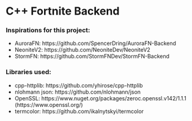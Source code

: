 # C++ Fortnite Backend

<!--### Feaures:
<ul>
<li> </li>
</ul>-->

### Inspirations for this project:
<ul>
<li>AuroraFN: https://github.com/SpencerDring/AuroraFN-Backend </li>
<li>NeoniteV2: https://github.com/NeoniteDev/NeoniteV2 </li>
<li>StormFN: https://github.com/StormFNDev/StormFN-Backend </li>
</ul>

### Libraries used:
<ul>
<li>cpp-httplib: https://github.com/yhirose/cpp-httplib </li>
<li>nlohmann json: https://github.com/nlohmann/json </li>
<li>OpenSSL: https://www.nuget.org/packages/zeroc.openssl.v142/1.1.1 (https://www.openssl.org/) </li>
<li>termcolor: https://github.com/ikalnytskyi/termcolor </li>
<!--
<li>cpp-jwt: https://github.com/arun11299/cpp-jwt </li>
-->
</ul>